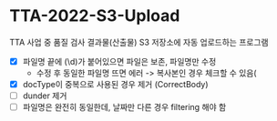 # TTA-2022-S3-Upload
TTA 사업 중 품질 검사 결과물(산출물) S3 저장소에 자동 업로드하는 프로그램


- [x] 파일명 끝에 (\d)가 붙어있으면 파일은 보존, 파일명만 수정
    - 수정 후 동일한 파일명 뜨면 에러 -> 복사본인 경우 체크할 수 있음(
- [x] docType이 중복으로 사용된 경우 제거 (CorrectBody)
- [ ] dunder 제거
- [ ] 파일명은 완전히 동일한데, 날짜만 다른 경우 filtering 해야 함

